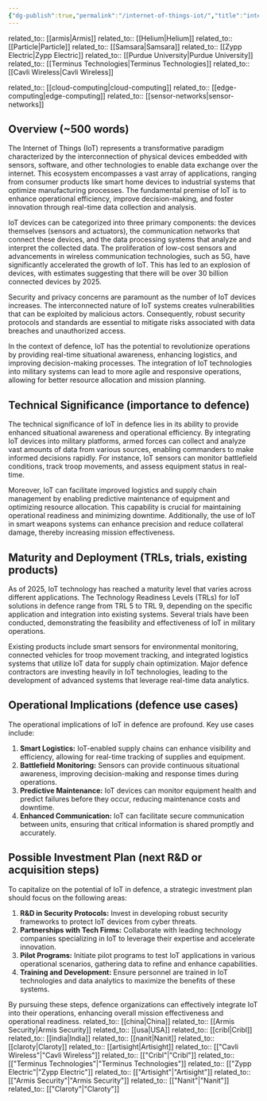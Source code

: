 ```yaml
---
{"dg-publish":true,"permalink":"/internet-of-things-iot/","title":"internet of things (iot)"}
---
```


related_to:: [[armis\|Armis]]
related_to:: [[Helium\|Helium]]
related_to:: [[Particle\|Particle]]
related_to:: [[Samsara\|Samsara]]
related_to:: [[Zypp Electric\|Zypp Electric]]
related_to:: [[Purdue University\|Purdue University]]
related_to:: [[Terminus Technologies\|Terminus Technologies]]
related_to:: [[Cavli Wireless\|Cavli Wireless]]

related_to:: [[cloud-computing\|cloud-computing]]
related_to:: [[edge-computing\|edge-computing]]
related_to:: [[sensor-networks\|sensor-networks]]

## Overview (~500 words)
The Internet of Things (IoT) represents a transformative paradigm characterized by the interconnection of physical devices embedded with sensors, software, and other technologies to enable data exchange over the internet. This ecosystem encompasses a vast array of applications, ranging from consumer products like smart home devices to industrial systems that optimize manufacturing processes. The fundamental premise of IoT is to enhance operational efficiency, improve decision-making, and foster innovation through real-time data collection and analysis.

IoT devices can be categorized into three primary components: the devices themselves (sensors and actuators), the communication networks that connect these devices, and the data processing systems that analyze and interpret the collected data. The proliferation of low-cost sensors and advancements in wireless communication technologies, such as 5G, have significantly accelerated the growth of IoT. This has led to an explosion of devices, with estimates suggesting that there will be over 30 billion connected devices by 2025.

Security and privacy concerns are paramount as the number of IoT devices increases. The interconnected nature of IoT systems creates vulnerabilities that can be exploited by malicious actors. Consequently, robust security protocols and standards are essential to mitigate risks associated with data breaches and unauthorized access.

In the context of defence, IoT has the potential to revolutionize operations by providing real-time situational awareness, enhancing logistics, and improving decision-making processes. The integration of IoT technologies into military systems can lead to more agile and responsive operations, allowing for better resource allocation and mission planning.

## Technical Significance (importance to defence)
The technical significance of IoT in defence lies in its ability to provide enhanced situational awareness and operational efficiency. By integrating IoT devices into military platforms, armed forces can collect and analyze vast amounts of data from various sources, enabling commanders to make informed decisions rapidly. For instance, IoT sensors can monitor battlefield conditions, track troop movements, and assess equipment status in real-time.

Moreover, IoT can facilitate improved logistics and supply chain management by enabling predictive maintenance of equipment and optimizing resource allocation. This capability is crucial for maintaining operational readiness and minimizing downtime. Additionally, the use of IoT in smart weapons systems can enhance precision and reduce collateral damage, thereby increasing mission effectiveness.

## Maturity and Deployment (TRLs, trials, existing products)
As of 2025, IoT technology has reached a maturity level that varies across different applications. The Technology Readiness Levels (TRLs) for IoT solutions in defence range from TRL 5 to TRL 9, depending on the specific application and integration into existing systems. Several trials have been conducted, demonstrating the feasibility and effectiveness of IoT in military operations.

Existing products include smart sensors for environmental monitoring, connected vehicles for troop movement tracking, and integrated logistics systems that utilize IoT data for supply chain optimization. Major defence contractors are investing heavily in IoT technologies, leading to the development of advanced systems that leverage real-time data analytics.

## Operational Implications (defence use cases)
The operational implications of IoT in defence are profound. Key use cases include:

1. **Smart Logistics:** IoT-enabled supply chains can enhance visibility and efficiency, allowing for real-time tracking of supplies and equipment.
2. **Battlefield Monitoring:** Sensors can provide continuous situational awareness, improving decision-making and response times during operations.
3. **Predictive Maintenance:** IoT devices can monitor equipment health and predict failures before they occur, reducing maintenance costs and downtime.
4. **Enhanced Communication:** IoT can facilitate secure communication between units, ensuring that critical information is shared promptly and accurately.

## Possible Investment Plan (next R&D or acquisition steps)
To capitalize on the potential of IoT in defence, a strategic investment plan should focus on the following areas:

1. **R&D in Security Protocols:** Invest in developing robust security frameworks to protect IoT devices from cyber threats.
2. **Partnerships with Tech Firms:** Collaborate with leading technology companies specializing in IoT to leverage their expertise and accelerate innovation.
3. **Pilot Programs:** Initiate pilot programs to test IoT applications in various operational scenarios, gathering data to refine and enhance capabilities.
4. **Training and Development:** Ensure personnel are trained in IoT technologies and data analytics to maximize the benefits of these systems.

By pursuing these steps, defence organizations can effectively integrate IoT into their operations, enhancing overall mission effectiveness and operational readiness.
related_to:: [[china\|China]]
related_to:: [[Armis Security\|Armis Security]]
related_to:: [[usa\|USA]]
related_to:: [[cribl\|Cribl]]
related_to:: [[india\|India]]
related_to:: [[nanit\|Nanit]]
related_to:: [[claroty\|Claroty]]
related_to:: [[artisight\|Artisight]]
related_to:: [["Cavli Wireless"\|"Cavli Wireless"]]
related_to:: [["Cribl"\|"Cribl"]]
related_to:: [["Terminus Technologies"\|"Terminus Technologies"]]
related_to:: [["Zypp Electric"\|"Zypp Electric"]]
related_to:: [["Artisight"\|"Artisight"]]
related_to:: [["Armis Security"\|"Armis Security"]]
related_to:: [["Nanit"\|"Nanit"]]
related_to:: [["Claroty"\|"Claroty"]]
